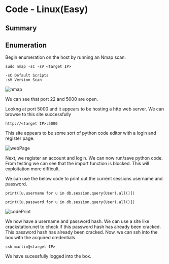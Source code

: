 # Code - Linux(Easy)

## Summary

## Enumeration
Begin enumeration on the host by running an Nmap scan. 

```
sudo nmap -sC -sV <target IP>

-sC Default Scripts
-sV Version Scan
```

![nmap](Images/nmap.png)

We can see that port 22 and 5000 are open.

Lookng at port 5000 and it appears to be hosting a http web server. We can browse to this site successfully

```
http://<target IP>:5000
```

This site appears to be some sort of python code editor with a login and register page.

![webPage](Images/webPage.png)

Next, we register an account and login. We can now run/save python code.
From testing we can see that the import function is blocked. This will exploitation more difficult.

We can use the below code to print out the current sessions username and password.

```
print([u.username for u in db.session.query(User).all()])

print([u.password for u in db.session.query(User).all()])
```

![codePrint](Images/codePrint.png)

We now have a username and password hash. We can use a site like crackstation.net to check if this password hash has already been cracked.
This password hash has already been cracked. Now, we can ssh into the box with the acquired credentials

```
ssh martin@<target IP>
```
We have sucessfully logged into the box.
